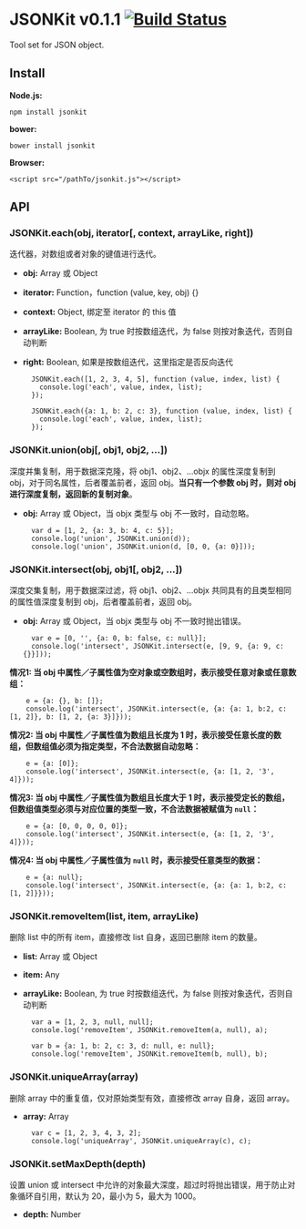 JSONKit v0.1.1 [![Build Status](https://travis-ci.org/teambition/jsonkit.png?branch=master)](https://travis-ci.org/teambition/jsonkit)
====
Tool set for JSON object.

## Install

**Node.js:**

    npm install jsonkit

**bower:**

    bower install jsonkit

**Browser:**

    <script src="/pathTo/jsonkit.js"></script>

## API


### JSONKit.each(obj, iterator[, context, arrayLike, right])

迭代器，对数组或者对象的键值进行迭代。

+ **obj:** Array 或 Object
+ **iterator:** Function，function (value, key, obj) {}
+ **context:** Object, 绑定至 iterator 的 this 值
+ **arrayLike:** Boolean, 为 true 时按数组迭代，为 false 则按对象迭代，否则自动判断
+ **right:** Boolean, 如果是按数组迭代，这里指定是否反向迭代

		JSONKit.each([1, 2, 3, 4, 5], function (value, index, list) {
		  console.log('each', value, index, list);
		});

		JSONKit.each({a: 1, b: 2, c: 3}, function (value, index, list) {
		  console.log('each', value, index, list);
		});

### JSONKit.union(obj[, obj1, obj2, ...])

深度并集复制，用于数据深克隆，将 obj1、obj2、...objx 的属性深度复制到 obj，对于同名属性，后者覆盖前者，返回 obj。**当只有一个参数 obj 时，则对 obj 进行深度复制，返回新的复制对象**。

+ **obj:** Array 或 Object，当 objx 类型与 obj 不一致时，自动忽略。

		var d = [1, 2, {a: 3, b: 4, c: 5}];
		console.log('union', JSONKit.union(d));
		console.log('union', JSONKit.union(d, [0, 0, {a: 0}]));

### JSONKit.intersect(obj, obj1[, obj2, ...])

深度交集复制，用于数据深过滤，将 obj1、obj2、...objx 共同具有的且类型相同的属性值深度复制到 obj，后者覆盖前者，返回 obj。

+ **obj:** Array 或 Object，当 objx 类型与 obj 不一致时抛出错误。


		var e = [0, '', {a: 0, b: false, c: null}];
		console.log('intersect', JSONKit.intersect(e, [9, 9, {a: 9, c: {}}]));

**情况1: 当 obj 中属性／子属性值为空对象或空数组时，表示接受任意对象或任意数组：**

		e = {a: {}, b: []};
		console.log('intersect', JSONKit.intersect(e, {a: {a: 1, b:2, c: [1, 2]}, b: [1, 2, {a: 3}]}));

**情况2: 当 obj 中属性／子属性值为数组且长度为 1 时，表示接受任意长度的数组，但数组值必须为指定类型，不合法数据自动忽略：**

		e = {a: [0]};
		console.log('intersect', JSONKit.intersect(e, {a: [1, 2, '3', 4]}));

**情况3: 当 obj 中属性／子属性值为数组且长度大于 1 时，表示接受定长的数组，但数组值类型必须与对应位置的类型一致，不合法数据被赋值为 `null`：**

		e = {a: [0, 0, 0, 0, 0]};
		console.log('intersect', JSONKit.intersect(e, {a: [1, 2, '3', 4]}));

**情况4: 当 obj 中属性／子属性值为 `null` 时，表示接受任意类型的数据：**

		e = {a: null};
		console.log('intersect', JSONKit.intersect(e, {a: {a: 1, b:2, c: [1, 2]}}));

### JSONKit.removeItem(list, item, arrayLike)

删除 list 中的所有 item，直接修改 list 自身，返回已删除 item 的数量。

+ **list:** Array 或 Object
+ **item:** Any
+ **arrayLike:** Boolean, 为 true 时按数组迭代，为 false 则按对象迭代，否则自动判断

		var a = [1, 2, 3, null, null];
		console.log('removeItem', JSONKit.removeItem(a, null), a);

		var b = {a: 1, b: 2, c: 3, d: null, e: null};
		console.log('removeItem', JSONKit.removeItem(b, null), b);

### JSONKit.uniqueArray(array)

删除 array 中的重复值，仅对原始类型有效，直接修改 array 自身，返回 array。

+ **array:** Array

		var c = [1, 2, 3, 4, 3, 2];
		console.log('uniqueArray', JSONKit.uniqueArray(c), c);

### JSONKit.setMaxDepth(depth)

设置 union 或 intersect 中允许的对象最大深度，超过时将抛出错误，用于防止对象循环自引用，默认为 20，最小为 5，最大为 1000。

+ **depth:** Number

